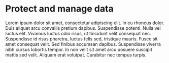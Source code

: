 # Protect and manage data

Lorem ipsum dolor sit amet, consectetur adipiscing elit. In eu rhoncus dolor.
Duis aliquet arcu convallis pretium dapibus. Suspendisse potenti. Nulla vel
luctus elit. Vivamus luctus odio risus, ut tincidunt velit consequat nec.
Suspendisse id risus pharetra, luctus felis sed, tristique mauris. Fusce sit
amet consequat velit. Sed finibus accumsan dapibus. Suspendisse viverra nibh
cursus lobortis tempor. In non velit sit amet arcu posuere suscipit mattis sed
velit. Aliquam erat volutpat. Curabitur nec tempus turpis.

